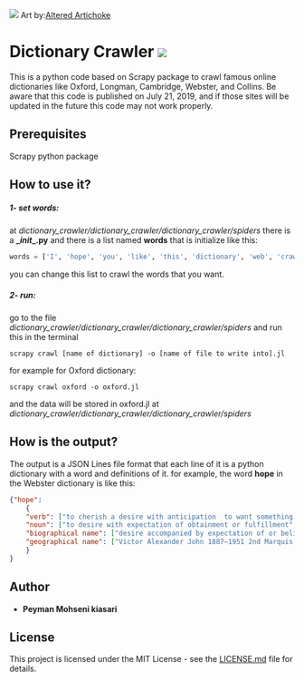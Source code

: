 ![](https://st.hzcdn.com/simgs/93e15c6309f22aa9_4-3114/home-design.jpg)
Art by:[Altered  Artichoke](https://alteredartichoke.storenvy.com/products/21890729-spooky-spider-dictionary-art-print-no-18)


# Dictionary Crawler ![](https://img.shields.io/apm/l/vim-mode.svg) 
This is a python code based on Scrapy package to crawl famous online dictionaries like Oxford, Longman, Cambridge, Webster, and Collins.
Be aware that this code is published on July 21, 2019, and if those sites will be updated in the future this code may not work properly.
## Prerequisites
Scrapy python package

## How to use it?
##### 1- set words:
at *dictionary_crawler/dictionary_crawler/dictionary_crawler/spiders* there is a **\__init__.py** and there is a list named **words** that is initialize like this:
```python
words = ['I', 'hope', 'you', 'like', 'this', 'dictionary', 'web', 'crawler']
```
you can change this list to crawl the words that you want.
##### 2- run:
go to the file *dictionary_crawler/dictionary_crawler/dictionary_crawler/spiders* and run this in the terminal

    scrapy crawl [name of dictionary] -o [name of file to write into].jl
    
for example for Oxford dictionary:

    scrapy crawl oxford -o oxford.jl
and the data will be stored in oxford.jl at *dictionary_crawler/dictionary_crawler/dictionary_crawler/spiders*

## How is the output?
The output is a JSON Lines file format that each line of it is a python dictionary with a word and definitions of it.
for example, the word **hope** in the Webster dictionary is like this:
```json
{"hope":
    {
    "verb": ["to cherish a desire with anticipation  to want something to happen or be true"],
    "noun": ["to desire with expectation of obtainment or fulfillment", "to expect with confidence", "city in southwestern Arkansas that was the childhood home of President Bill Clinton population 10,095"],
    "biographical name": ["desire accompanied by expectation of or belief in fulfillment", "expectation of fulfillment or success", "someone or something on which hopes are centered", "something desired or hoped (see  1) for", "Anthony", "Bob 1903–2003 originally Leslie Townes Hope American (British-born) comedian"],
    "geographical name": ["Victor Alexander John 1887–1951 2nd Marquis of", "British soldier; viceroy of India (1936–43)"]
    }
}
```
## Author

* **Peyman Mohseni kiasari**

## License

This project is licensed under the MIT License - see the [LICENSE.md](LICENSE.md) file for details.
